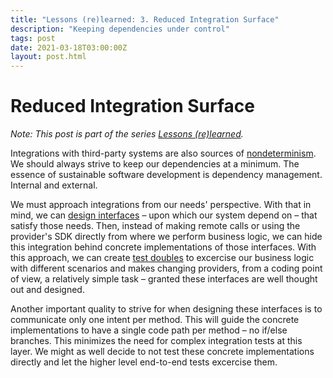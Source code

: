 ```yaml
---
title: "Lessons (re)learned: 3. Reduced Integration Surface"
description: "Keeping dependencies under control"
tags: post
date: 2021-03-18T03:00:00Z
layout: post.html
---
```


# Reduced Integration Surface

_Note: This post is part of the series [Lessons (re)learned](/posts/lessons-re-learned-0)._

Integrations with third-party systems are also sources of [nondeterminism](/posts/lessons-re-learned-2-isolate-nondeterminism). We should always strive to keep our dependencies at a minimum. The essence of sustainable software development is dependency management. Internal and external.

We must approach integrations from our needs' perspective. With that in mind, we can [design interfaces](/posts/lessons-re-learned-0/#todo_own-your-interfaces) – upon which our system depend on – that satisfy those needs. Then, instead of making remote calls or using the provider's SDK directly from where we perform business logic, we can hide this integration behind concrete implementations of those interfaces. With this approach, we can create [test doubles](http://xunitpatterns.com/Test%20Double%20Patterns.html) to excercise our business logic with different scenarios and makes changing providers, from a coding point of view, a relatively simple task – granted these interfaces are well thought out and designed.

Another important quality to strive for when designing these interfaces is to communicate only one intent per method. This will guide the concrete implementations to have a single code path per method – no if/else branches. This minimizes the need for complex integration tests at this layer. We might as well decide to not test these concrete implementations directly and let the higher level end-to-end tests excercise them.
